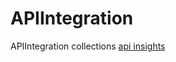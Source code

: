# APIIntegration
APIIntegration collections
[api insights](https://www.safe.com/webinars/api-webinar-connecting-to-data/)
